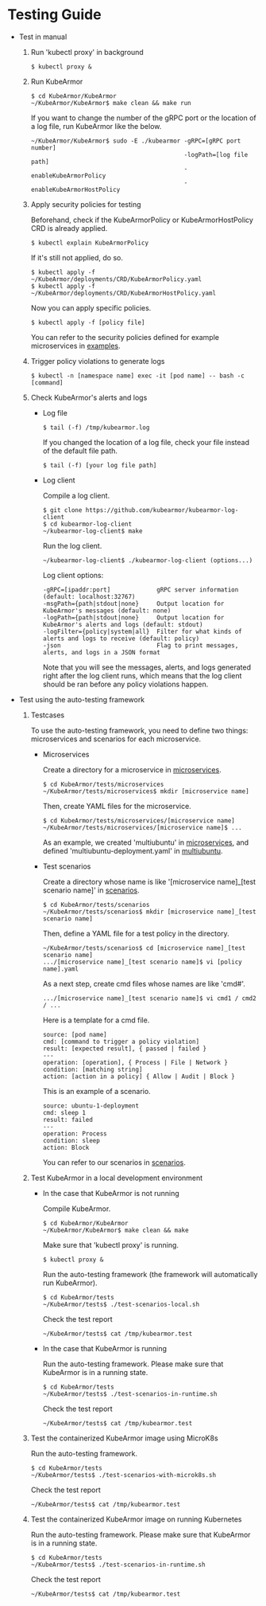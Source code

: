 # Testing Guide

*  Test in manual
    1. Run 'kubectl proxy' in background

        ```text
        $ kubectl proxy &
        ```

    2. Run KubeArmor

        ```text
        $ cd KubeArmor/KubeArmor
        ~/KubeArmor/KubeArmor$ make clean && make run
        ```

        If you want to change the number of the gRPC port or the location of a log file, run KubeArmor like the below.

        ```text
        ~/KubeArmor/KubeArmor$ sudo -E ./kubearmor -gRPC=[gRPC port number]
                                                   -logPath=[log file path]
                                                   -enableKubeArmorPolicy
                                                   -enableKubeArmorHostPolicy
        ```

    3. Apply security policies for testing

        Beforehand, check if the KubeArmorPolicy or KubeArmorHostPolicy CRD is already applied.

        ```text
        $ kubectl explain KubeArmorPolicy
        ```

        If it's still not applied, do so.

        ```text
        $ kubectl apply -f ~/KubeArmor/deployments/CRD/KubeArmorPolicy.yaml
        $ kubectl apply -f ~/KubeArmor/deployments/CRD/KubeArmorHostPolicy.yaml
        ```

        Now you can apply specific policies.

        ```text
        $ kubectl apply -f [policy file]
        ```

        You can refer to the security policies defined for example microservices in [examples](../examples).

    4. Trigger policy violations to generate logs

        ```text
        $ kubectl -n [namespace name] exec -it [pod name] -- bash -c [command]
        ```

    5. Check KubeArmor's alerts and logs
        - Log file

            ```text
            $ tail (-f) /tmp/kubearmor.log
            ```

            If you changed the location of a log file, check your file instead of the default file path.

            ```text
            $ tail (-f) [your log file path]
            ```

        - Log client

            Compile a log client.

            ```text
            $ git clone https://github.com/kubearmor/kubearmor-log-client
            $ cd kubearmor-log-client
            ~/kubearmor-log-client$ make
            ```

            Run the log client.

            ```text
            ~/kubearmor-log-client$ ./kubearmor-log-client (options...)
            ```

            Log client options:

            ```text
            -gRPC=[ipaddr:port]             gRPC server information (default: localhost:32767)
            -msgPath={path|stdout|none}     Output location for KubeArmor's messages (default: none)
            -logPath={path|stdout|none}     Output location for KubeArmor's alerts and logs (default: stdout)
            -logFilter={policy|system|all}  Filter for what kinds of alerts and logs to receive (default: policy)
            -json                           Flag to print messages, alerts, and logs in a JSON format
            ```

            Note that you will see the messages, alerts, and logs generated right after the log client runs, which means that the log client should be ran before any policy violations happen.

*  Test using the auto-testing framework

    1. Testcases

        To use the auto-testing framework, you need to define two things: microservices and scenarios for each microservice.

        - Microservices

            Create a directory for a microservice in [microservices](../tests/microservices).

            ```text
            $ cd KubeArmor/tests/microservices
            ~/KubeArmor/tests/microservices$ mkdir [microservice name]
            ```

            Then, create YAML files for the microservice.

            ```text
            $ cd KubeArmor/tests/microservices/[microservice name]
            ~/KubeArmor/tests/microservices/[microservice name]$ ...
            ```

            As an example, we created 'multiubuntu' in [microservices](../tests/microservices), and defined 'multiubuntu-deployment.yaml' in [multiubuntu](../examples/multiubuntu).

        - Test scenarios

            Create a directory whose name is like '[microservice name]_[test scenario name]' in [scenarios](../tests/scenarios).
            
            ```text
            $ cd KubeArmor/tests/scenarios
            ~/KubeArmor/tests/scenarios$ mkdir [microservice name]_[test scenario name]
            ```
            
            Then, define a YAML file for a test policy in the directory.
            
            ```text
            ~/KubeArmor/tests/scenarios$ cd [microservice name]_[test scenario name]
            .../[microservice name]_[test scenario name]$ vi [policy name].yaml
            ```

            As a next step, create cmd files whose names are like 'cmd#'.
            
            ```text
            .../[microservice name]_[test scenario name]$ vi cmd1 / cmd2 / ...
            ```
            
            Here is a template for a cmd file.

            ```text
            source: [pod name]
            cmd: [command to trigger a policy violation]
            result: [expected result], { passed | failed }
            ---
            operation: [operation], { Process | File | Network }
            condition: [matching string]
            action: [action in a policy] { Allow | Audit | Block }
            ```

            This is an example of a scenario.

            ```text
            source: ubuntu-1-deployment
            cmd: sleep 1
            result: failed
            ---
            operation: Process
            condition: sleep
            action: Block
            ```

            You can refer to our scenarios in [scenarios](../tests/scenarios).

    2. Test KubeArmor in a local development environment
    
        - In the case that KubeArmor is not running

            Compile KubeArmor.

            ```text
            $ cd KubeArmor/KubeArmor
            ~/KubeArmor/KubeArmor$ make clean && make
            ```

            Make sure that 'kubectl proxy' is running.

            ```text
            $ kubectl proxy &
            ```

            Run the auto-testing framework (the framework will automatically run KubeArmor).

            ```text
            $ cd KubeArmor/tests
            ~/KubeArmor/tests$ ./test-scenarios-local.sh
            ```

            Check the test report

            ```text
            ~/KubeArmor/tests$ cat /tmp/kubearmor.test
            ```

        - In the case that KubeArmor is running

            Run the auto-testing framework. Please make sure that KubeArmor is in a running state.

            ```text
            $ cd KubeArmor/tests
            ~/KubeArmor/tests$ ./test-scenarios-in-runtime.sh
            ```

            Check the test report

            ```text
            ~/KubeArmor/tests$ cat /tmp/kubearmor.test
            ```

    3. Test the containerized KubeArmor image using MicroK8s

        Run the auto-testing framework.

        ```text
        $ cd KubeArmor/tests
        ~/KubeArmor/tests$ ./test-scenarios-with-microk8s.sh
        ```

        Check the test report

        ```text
        ~/KubeArmor/tests$ cat /tmp/kubearmor.test
        ```

    4. Test the containerized KubeArmor image on running Kubernetes

        Run the auto-testing framework. Please make sure that KubeArmor is in a running state.

        ```text
        $ cd KubeArmor/tests
        ~/KubeArmor/tests$ ./test-scenarios-in-runtime.sh
        ```

        Check the test report

        ```text
        ~/KubeArmor/tests$ cat /tmp/kubearmor.test
        ```

